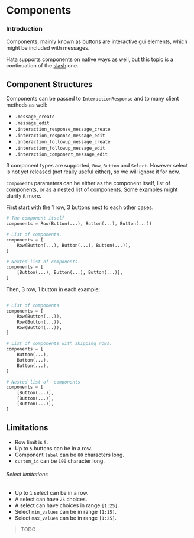 # Components

### Introduction

Components, mainly known as buttons are interactive gui elements, which might be included with messages.

Hata supports components on native ways as well, but this topic is a continuation of the [slash](slash.md) one.

## Component Structures

Components can be passed to `InteractionResponse` and to many client methods as well:

- `.message_create`
- `.message_edit`
- `.interaction_response_message_create`
- `.interaction_response_message_edit`
- `.interaction_followup_message_create`
- `.interaction_followup_message_edit`
- `.interaction_component_message_edit`

3 component types are supported, `Row`, `Button` and `Select`. However select is not yet released (not really useful
either), so we will ignore it for now.

`components` parameters can be either as the component itself, list of components, or as a nested list of components.
Some examples might clarify it more.

First start with the 1 row, 3 buttons next to each other cases.

```py
# The component itself
components = Row(Button(...), Button(...), Button(...))

# List of components.
components = [
    Row(Button(...), Button(...), Button(...)),
]

# Nexted list of components.
components = [
    [Button(...), Button(...), Button(...)],
]
```

Then, 3 row, 1 button in each example:

```py

# List of components
components = [
    Row(Button(...)),
    Row(Button(...)),
    Row(Button(...)),
]

# List of components with skipping rows.
components = [
    Button(...),
    Button(...),
    Button(...),
]

# Nested list of  components
components = [
    [Button(...)],
    [Button(...)],
    [Button(...)],
]
```

## Limitations

- Row limit is `5`.
- Up to `5` buttons can be in a row.
- Component `label` can be `80` characters long.
- `custom_id` can be `100` character long.

###### Select limitations

- Up to `1` select can be in a row.
- A select can have `25` choices.
- A select can have choices in range `[1:25]`.
- Select `min_values` can be in range `[1:15]`.
- Select `max_values` can be in range `[1:25]`.

> TODO
